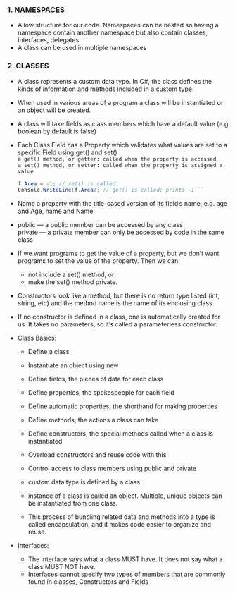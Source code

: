 ### 1. NAMESPACES    
 - Allow structure for our code. Namespaces can be nested so having a namespace contain another namespace
    but also contain classes, interfaces, delegates.    
 - A class can be used in multiple namespaces 
   
### 2. CLASSES   
 - A class represents a custom data type. In C#, the class defines the kinds of information and methods
   included in a custom type.   
 - When used in various areas of a program a class will be instantiated or an object will be created.    
 - A class will take fields as class members which have a default value (e.g boolean by default is false)   
 - Each Class Field has a Property which validates what values are set to a specific Field using get() and set()   
    ```a get() method, or getter: called when the property is accessed```   
    ```a set() method, or setter: called when the property is assigned a value```   

    ```C# Forest f = new Forest();
    f.Area = -1; // set() is called
    Console.WriteLine(f.Area); // get() is called; prints -1```
- Name a property with the title-cased version of its field’s name, e.g. age and Age, name and Name   
- public — a public member can be accessed by any class   
  private — a private member can only be accessed by code in the same class


 - If we want programs to get the value of a property, but we don’t want programs to set the value of the property. Then we can:   
    - not include a set() method, or    
    - make the set() method private.   

- Constructors look like a method, but there is no return type listed (int, string, etc) and the method name is the name of its enclosing class.
- If no constructor is defined in a class, one is automatically created for us. It takes no parameters, so it’s called a parameterless constructor.

+ Class Basics:
  
    - Define a class
    - Instantiate an object using new
    - Define fields, the pieces of data for each class
    - Define properties, the spokespeople for each field
    - Define automatic properties, the shorthand for making properties
    - Define methods, the actions a class can take
    - Define constructors, the special methods called when a class is instantiated
    - Overload constructors and reuse code with this
    - Control access to class members using public and private
    
    - custom data type is defined by a class.
    -  instance of a class is called an object. Multiple, unique objects can be instantiated from one class.
    -  This process of bundling related data and methods into a type is called encapsulation, and it makes code easier to organize and reuse.
    
+ Interfaces:
  - The interface says what a class MUST have. It does not say what a class MUST NOT have.
  - Interfaces cannot specify two types of members that are commonly found in classes, Constructors and Fields

